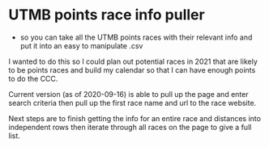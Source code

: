 # UTMB points race info puller
- so you can take all the UTMB points races with their relevant info and put it into an easy to manipulate .csv

I wanted to do this so I could plan out potential races in 2021 that are likely to be points races and build my calendar so that I can have enough points to do the CCC.


Current version (as of 2020-09-16) is able to pull up the page and enter search criteria then pull up the first race name and url to the race website.

Next steps are to finish getting the info for an entire race and distances into independent rows then iterate through all races on the page to give a full list.
